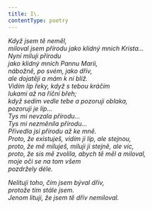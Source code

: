 ```yaml
---
title: I\.
contentType: poetry
---
```


<section>

_Když jsem tě neměl,  
miloval jsem přírodu jako klidný mnich Krista…  
Nyní miluji přírodu  
jako klidný mnich Pannu Marii,  
nábožně, po svém, jako dřív,  
ale dojatěji a mám k ní blíž.  
Vidím líp řeky, když s tebou kráčím  
lukami až na říční břeh;  
když sedím vedle tebe a pozoruji oblaka,  
pozoruji je líp…  
Tys mi nevzala přírodu…  
Tys mi nezměnila přírodu…  
Přivedla jsi přírodu až ke mně.  
Proto, že existuješ, vidím ji líp, ale stejnou,  
proto, že mě miluješ, miluji ji stejně, ale víc,  
proto, že sis mě zvolila, abych tě měl a miloval,  
moje oči se na tom všem  
pozdržely déle._

</section>

<section>

_Nelituji toho, čím jsem býval dřív,  
protože tím stále jsem.  
Jenom lituji, že jsem tě dřív nemiloval._

</section>
